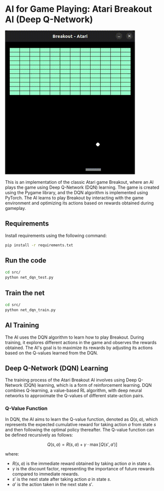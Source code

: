 # AI for Game Playing: Atari Breakout AI (Deep Q-Network)

![Atari Breakout AI](assets/demo.gif)

This is an implementation of the classic Atari game Breakout, where an AI plays the game using Deep Q-Network (DQN) learning. The game is created using the Pygame library, and the DQN algorithm is implemented using PyTorch. The AI learns to play Breakout by interacting with the game environment and optimizing its actions based on rewards obtained during gameplay.

## Requirements

Install requirements using the following command:

```bash
pip install -r requirements.txt
```

## Run the code

```bash
cd src/
python net_dqn_test.py 
```

## Train the net

```bash
cd src/
python net_dqn_train.py 
```

## AI Training

The AI uses the DQN algorithm to learn how to play Breakout. During training, it explores different actions in the game and observes the rewards obtained. The AI's goal is to maximize its rewards by adjusting its actions based on the Q-values learned from the DQN.

## Deep Q-Network (DQN) Learning

The training process of the Atari Breakout AI involves using Deep Q-Network (DQN) learning, which is a form of reinforcement learning. DQN combines Q-learning, a value-based RL algorithm, with deep neural networks to approximate the Q-values of different state-action pairs.

### Q-Value Function

In DQN, the AI aims to learn the Q-value function, denoted as $Q(s, a)$, which represents the expected cumulative reward for taking action $a$ from state $s$ and then following the optimal policy thereafter. The Q-value function can be defined recursively as follows:

$$
Q(s, a) = R(s, a) + \gamma \cdot \max[Q(s', a')]
$$

where:
- $R(s, a)$ is the immediate reward obtained by taking action $a$ in state $s$.
- $γ$ is the discount factor, representing the importance of future rewards compared to immediate rewards.
- $s'$ is the next state after taking action $a$ in state $s$.
- $a'$ is the action taken in the next state $s'$.
